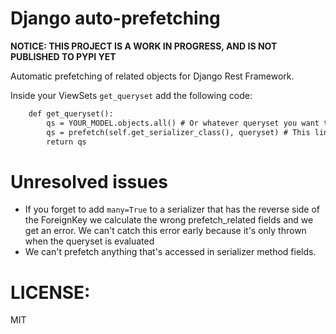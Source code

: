 
# Django auto-prefetching

**NOTICE: THIS PROJECT IS A WORK IN PROGRESS, AND IS NOT PUBLISHED TO PYPI YET**

Automatic prefetching of related objects for Django Rest Framework.

Inside your ViewSets `get_queryset` add the following code:
```python3.7
    def get_queryset():
        qs = YOUR_MODEL.objects.all() # Or whatever queryset you want to use
        qs = prefetch(self.get_serializer_class(), queryset) # This line prefetches the related model depending on the serializer.
        return qs
```

# Unresolved issues

- If you forget to add `many=True` to a serializer that has the reverse side of the ForeignKey we calculate the wrong prefetch_related
fields and we get an error. We can't catch this error early because it's only thrown when the queryset is evaluated
- We can't prefetch anything that's accessed in serializer method fields.


# LICENSE:
MIT